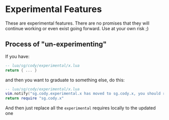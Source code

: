 # Experimental Features

These are experimental features. There are no promises that they will continue
working or even exist going forward. Use at your own risk ;)

## Process of "un-experimenting"

If you have:

```lua
-- lua/sg/cody/experimental/x.lua
return { ... }
```

and then you want to graduate to something else, do this:

```lua
-- lua/sg/cody/experimental/x.lua
vim.notify("sg.cody.experimental.x has moved to sg.cody.x, you should require from there")
return require "sg.cody.x"
```

And then just replace all the `experimental` requires locally to the updated one
